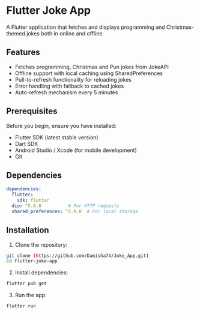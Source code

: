 # Flutter Joke App

A Flutter application that fetches and displays programming and Christmas-themed jokes both in online and offline.

## Features

- Fetches programming, Christmas and Pun jokes from JokeAPI
- Offline support with local caching using SharedPreferences
- Pull-to-refresh functionality for reloading jokes
- Error handling with fallback to cached jokes
- Auto-refresh mechanism every 5 minutes

## Prerequisites

Before you begin, ensure you have installed:
- Flutter SDK (latest stable version)
- Dart SDK
- Android Studio / Xcode (for mobile development)
- Git

## Dependencies

```yaml
dependencies:
  flutter:
    sdk: flutter
  dio: ^5.0.0          # For HTTP requests
  shared_preferences: ^2.0.0  # For local storage
```

## Installation

1. Clone the repository:
```bash
git clone (https://github.com/Damisha74/Joke_App.git)
cd flutter-joke-app
```

2. Install dependencies:
```bash
flutter pub get
```

3. Run the app:
```bash
flutter run
```






